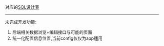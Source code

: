  对应的[SQL设计表](https://dbdiagram.io/d/603a0394fcdcb6230b21c0b7)

---

未完成开发功能:
1. 后端相关数据浏览+编辑接口与可能的页面
2. 统一化配置信息位置,当前config仅仅为app适用
